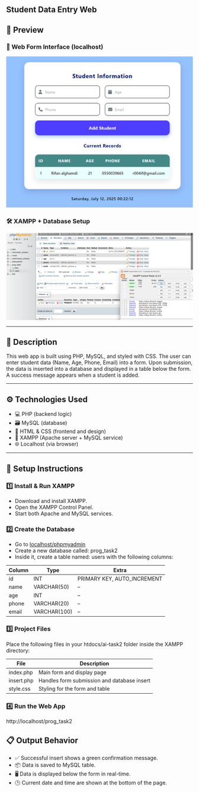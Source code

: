 ## Student Data Entry Web 

## 📸 Preview

### 🧾 Web Form Interface (localhost)  
![Form Preview](form_preview.jpg)

### 🛠 XAMPP + Database Setup  
![Database Setup](db_setup.jpg)

---

## 📝 Description

This web app is built using PHP, MySQL, and styled with CSS. The user can enter student data (Name, Age, Phone, Email) into a form. Upon submission, the data is inserted into a database and displayed in a table below the form. A success message appears when a student is added.

---

## ⚙️ Technologies Used

- 💻 PHP (backend logic)
- 🗃 MySQL (database)
- 🎨 HTML & CSS (frontend and design)
- 🧪 XAMPP (Apache server + MySQL service)
- 🌐 Localhost (via browser)

---

## 🚀 Setup Instructions

### 1️⃣ Install & Run XAMPP
- Download and install XAMPP.
- Open the XAMPP Control Panel.
- Start both Apache and MySQL services.

### 2️⃣ Create the Database
- Go to [localhost/phpmyadmin](http://localhost/phpmyadmin)
- Create a new database called: prog_task2
- Inside it, create a table named: users with the following columns:

| Column | Type       | Extra          |
|--------|------------|----------------|
| id     | INT        | PRIMARY KEY, AUTO_INCREMENT |
| name   | VARCHAR(50) | – |
| age    | INT        | – |
| phone  | VARCHAR(20) | – |
| email  | VARCHAR(100) | – |

### 3️⃣ Project Files

Place the following files in your htdocs/ai-task2 folder inside the XAMPP directory:

| File           | Description                       |
|----------------|-----------------------------------|
| index.php    | Main form and display page         |
| insert.php   | Handles form submission and database insert |
| style.css    | Styling for the form and table     |

### 4️⃣ Run the Web App

http://localhost/prog_task2

## 📋 Output Behavior

- ✅ Successful insert shows a green confirmation message.
- 📦 Data is saved to MySQL table.
- 🖥 Data is displayed below the form in real-time.
- 🕒 Current date and time are shown at the bottom of the page.
